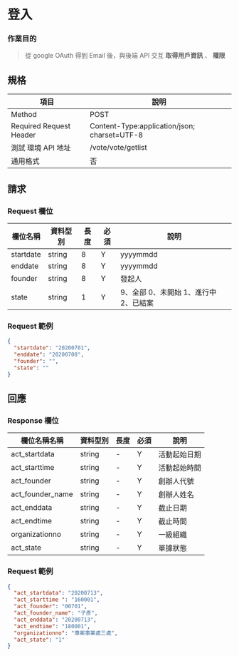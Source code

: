 # 登入

### 作業目的

> 從 google OAuth 得到 Email 後，與後端 API 交互 **取得用戶資訊** 、 **權限**

## 規格

| 項目                    | 說明                                         |
| ----------------------- | -------------------------------------------- |
| Method                  | POST                                         |
| Required Request Header | Content-Type:application/json; charset=UTF-8 |
| 測試 環境 API 地址      | /vote/vote/getlist                           |
| 通用格式                | 否                                           |

## 請求

### Request 欄位

| 欄位名稱  | 資料型別 | 長度 | 必須 | 說明                                  |
| --------- | -------- | ---- | ---- | ------------------------------------- |
| startdate | string   | 8    | Y    | yyyymmdd                              |
| enddate   | string   | 8    | Y    | yyyymmdd                              |
| founder   | string   | 8    | Y    | 發起人                                |
| state     | string   | 1    | Y    | 9、全部 0、未開始 1、進行中 2、已結案 |

### Request 範例

```json
{
  "startdate": "20200701",
  "enddate": "20200708",
  "founder": "",
  "state": ""
}
```

## 回應

### Response 欄位

| 欄位名稱名稱     | 資料型別 | 長度 | 必須 | 說明         |
| ---------------- | -------- | ---- | ---- | ------------ |
| act_startdata    | string   | -    | Y    | 活動起始日期 |
| act_starttime    | string   | -    | Y    | 活動起始時間 |
| act_founder      | string   | -    | Y    | 創辦人代號   |
| act_founder_name | string   | -    | Y    | 創辦人姓名   |
| act_enddata      | string   | -    | Y    | 截止日期     |
| act_endtime      | string   | -    | Y    | 截止時間     |
| organizationno   | string   | -    | Y    | 一級組織     |
| act_state        | string   | -    | Y    | 單據狀態     |

### Request 範例

```json
{
  "act_startdata": "20200713",
  "act_starttime ": "160001",
  "act_founder": "00701",
  "act_founder_name": "子彥",
  "act_enddata": "20200713",
  "act_endtime": "180001",
  "organizationno": "專案事業處三處",
  "act_state": "1"
}
```
